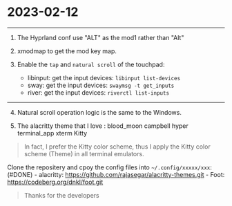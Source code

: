 # 2023-02-12
---

1. The Hyprland conf use "ALT" as the mod1 rather than "Alt"

2. xmodmap to get the mod key map.

3. Enable the `tap` and `natural scroll` of the touchpad:

	- libinput:	get the input devices: `libinput list-devices`
	- sway:		get the input devices: `swaymsg -t get_inputs`
	- river: 	get the input devices: `riverctl list-inputs`
---




4. Natural scroll operation logic is the same to the Windows.

5. The alacritty theme that I love :
		blood_moon
		campbell
		hyper
		terminal_app
		xterm
		Kitty

> In fact, I prefer the Kitty color scheme, thus I apply the Kitty color scheme (Theme) in all terminal emulators.

Clone the repositery and cpoy the config files into `~/.config/xxxxx/xxx`: (#DONE) 
	- alacritty:	https://github.com/rajasegar/alacritty-themes.git
	- Foot:			https://codeberg.org/dnkl/foot.git
> Thanks for the developers
